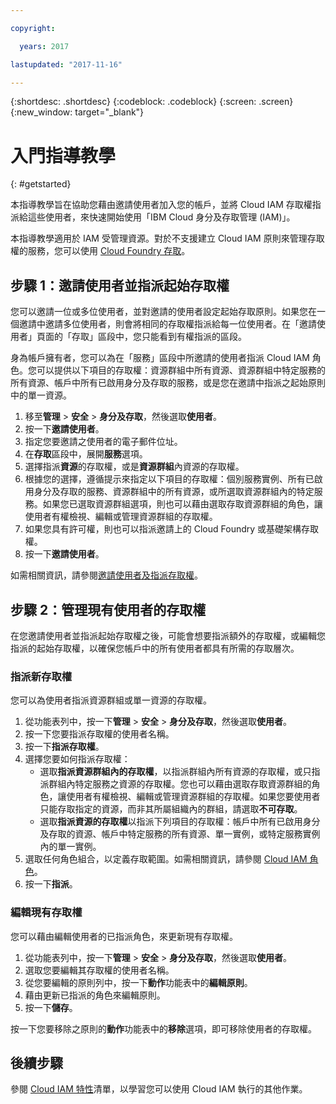 ```yaml
---

copyright:

  years: 2017

lastupdated: "2017-11-16"

---
```


{:shortdesc: .shortdesc}
{:codeblock: .codeblock}
{:screen: .screen}
{:new_window: target="_blank"}

# 入門指導教學
{: #getstarted}

本指導教學旨在協助您藉由邀請使用者加入您的帳戶，並將 Cloud IAM 存取權指派給這些使用者，來快速開始使用「IBM Cloud 身分及存取管理 (IAM)」。 

本指導教學適用於 IAM 受管理資源。對於不支援建立 Cloud IAM 原則來管理存取權的服務，您可以使用 [Cloud Foundry 存取](/docs/iam/cfaccess.html#cfaccess)。 


## 步驟 1：邀請使用者並指派起始存取權

您可以邀請一位或多位使用者，並對邀請的使用者設定起始存取原則。如果您在一個邀請中邀請多位使用者，則會將相同的存取權指派給每一位使用者。在「邀請使用者」頁面的「存取」區段中，您只能看到有權指派的區段。

身為帳戶擁有者，您可以為在「服務」區段中所邀請的使用者指派 Cloud IAM 角色。您可以提供以下項目的存取權：資源群組中所有資源、資源群組中特定服務的所有資源、帳戶中所有已啟用身分及存取的服務，或是您在邀請中指派之起始原則中的單一資源。

1. 移至**管理** &gt; **安全** &gt; **身分及存取**，然後選取**使用者**。
2. 按一下**邀請使用者**。
3. 指定您要邀請之使用者的電子郵件位址。
4. 在**存取**區段中，展開**服務**選項。
5. 選擇指派**資源**的存取權，或是**資源群組**內資源的存取權。
6. 根據您的選擇，遵循提示來指定以下項目的存取權：個別服務實例、所有已啟用身分及存取的服務、資源群組中的所有資源，或所選取資源群組內的特定服務。如果您已選取資源群組選項，則也可以藉由選取存取資源群組的角色，讓使用者有權檢視、編輯或管理資源群組的存取權。
7. 如果您具有許可權，則也可以指派邀請上的 Cloud Foundry 或基礎架構存取權。
8. 按一下**邀請使用者**。

如需相關資訊，請參閱[邀請使用者及指派存取權](/docs/iam/iamuserinv.html#iamuserinv)。

## 步驟 2：管理現有使用者的存取權

在您邀請使用者並指派起始存取權之後，可能會想要指派額外的存取權，或編輯您指派的起始存取權，以確保您帳戶中的所有使用者都具有所需的存取層次。

### 指派新存取權

您可以為使用者指派資源群組或單一資源的存取權。

1. 從功能表列中，按一下**管理** &gt; **安全** &gt; **身分及存取**，然後選取**使用者**。
2. 按一下您要指派存取權的使用者名稱。
3. 按一下**指派存取權**。
4. 選擇您要如何指派存取權： 
    * 選取**指派資源群組內的存取權**，以指派群組內所有資源的存取權，或只指派群組內特定服務之資源的存取權。您也可以藉由選取存取資源群組的角色，讓使用者有權檢視、編輯或管理資源群組的存取權。如果您要使用者只能存取指定的資源，而非其所屬組織內的群組，請選取**不可存取**。
    * 選取**指派資源的存取權**以指派下列項目的存取權：帳戶中所有已啟用身分及存取的資源、帳戶中特定服務的所有資源、單一實例，或特定服務實例內的單一實例。 
5. 選取任何角色組合，以定義存取範圍。如需相關資訊，請參閱 [Cloud IAM 角色](/docs/iam/users_roles.html#iamusermanrol)。
6. 按一下**指派**。


### 編輯現有存取權

您可以藉由編輯使用者的已指派角色，來更新現有存取權。

1. 從功能表列中，按一下**管理** &gt; **安全** &gt; **身分及存取**，然後選取**使用者**。
2. 選取您要編輯其存取權的使用者名稱。
3. 從您要編輯的原則列中，按一下**動作**功能表中的**編輯原則**。
4. 藉由更新已指派的角色來編輯原則。
5. 按一下**儲存**。 

按一下您要移除之原則的**動作**功能表中的**移除**選項，即可移除使用者的存取權。

## 後續步驟

參閱 [Cloud IAM 特性](/docs/iam/index.html#features)清單，以學習您可以使用 Cloud IAM 執行的其他作業。
